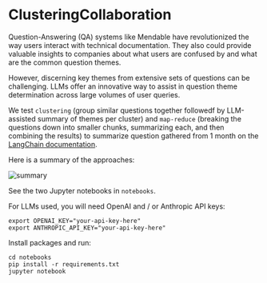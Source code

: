 # ClusteringCollaboration

Question-Answering (QA) systems like Mendable have revolutionized the way users interact with technical documentation. They also could provide valuable insights to companies about what users are confused by and what are the common question themes.

However, discerning key themes from extensive sets of questions can be challenging. LLMs offer an innovative way to assist in question theme determination across large volumes of user queries.

We test `clustering` (group similar questions together followedf by LLM-assisted summary of themes per cluster) and `map-reduce` (breaking the questions down into smaller chunks, summarizing each, and then combining the results) to summarize question gathered from 1 month on the [LangChain documentation](https://python.langchain.com/docs/get_started/introduction.html).

Here is a summary of the approaches:

![summary](https://github.com/mendableai/ClusteringCollaboration/assets/122662504/bf8f59f5-3280-4ca2-b9bd-1a1f3997ed30)

See the two Jupyter notebooks in `notebooks`.

For LLMs used, you will need OpenAI and / or Anthropic API keys:
```
export OPENAI_KEY="your-api-key-here"
export ANTHROPIC_API_KEY="your-api-key-here"
```
Install packages and run:
```
cd notebooks
pip install -r requirements.txt
jupyter notebook
```
